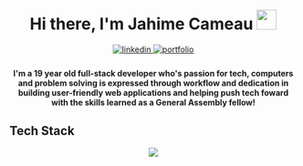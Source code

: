 
<h1 align="center"><b>Hi there, I'm Jahime Cameau </b><img src="https://media.giphy.com/media/hvRJCLFzcasrR4ia7z/giphy.gif" width="35"></h1>

<div align="center">
<a href="https://www.linkedin.com/in/jahimecameau/" target="_blank">
<img src=https://img.shields.io/badge/linkedin-%2300acee.svg?color=405DE6&style=for-the-badge&logo=linkedin&logoColor=white alt=linkedin style="margin-bottom: 5px;" />
</a>

<a href="jahimecameau.com" target="_blank">
<img src=https://img.shields.io/badge/Portfolio-%23000000.svg?style=for-the-badge&logo=firefox&logoColor=#FF7139 alt=portfolio style="margin-bottom: 5px;" />
</a>
</div><h4 align="center">I'm a 19 year old full-stack developer who's passion for tech, computers and problem solving is expressed through workflow and dedication in building user-friendly web applications and helping push tech foward with the skills learned as a General Assembly fellow!</h4>


## Tech Stack

<p align="center">
  <a href="https://skillicons.dev">
    <img src="https://skillicons.dev/icons?i=js,html,css,react,python,nodejs,mongodb,express,firebase,postgresql,django,bootstrap&perline=4" />
  </a>
</p>
